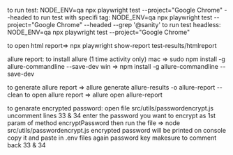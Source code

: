 to run test: NODE_ENV=qa  npx playwright test --project="Google Chrome" --headed
to run test with specifi tag: NODE_ENV=qa  npx playwright test --project="Google Chrome" --headed --grep '@sanity'
to run test headless: NODE_ENV=qa  npx playwright test --project="Google Chrome"

to open html report=> npx playwright show-report test-results/htmlreport


allure report:
to install allure (1 time activity only) 
			mac => sudo npm install -g allure-commandline --save-dev
			win => npm install -g allure-commandline --save-dev

to generate allure report => allure generate allure-results -o allure-report --clean
to open allure report => allure open allure-report

to genarate encrypted password: 
   open file src/utils/passwordencrypt.js
   uncomment lines 33 & 34
   enter the password you want to encrypt as 1st param of method encryptPassword
   then run the file => node src/utils/passwordencrypt.js
   encrypted password will be printed on console
   copy it and paste in .env files again password key
   makesure to comment back 33 & 34